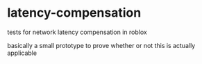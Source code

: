 # latency-compensation
tests for network latency compensation in roblox

basically a small prototype to prove whether or not this is actually applicable
